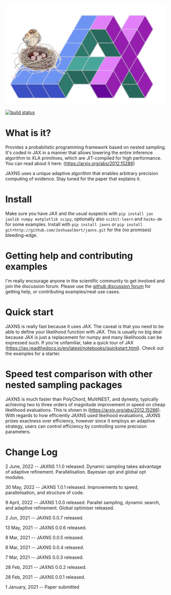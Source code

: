 ![JAXNS](https://github.com/Joshuaalbert/jaxns/raw/master/jaxns_logo.png)

[![build status](https://travis-ci.com/Joshuaalbert/jaxns.svg?branch=master)](https://travis-ci.com/github/Joshuaalbert/jaxns)

# What is it?
Provides a probabilistic programming framework based on nested sampling. It's coded in JAX in a manner that allows lowering the entire inference algorithm to XLA primitives, which are JIT-compiled for high performance. You can read about it here: (https://arxiv.org/abs/2012.15286)

JAXNS uses a unique adaptive algorithm that enables arbitrary precision computing of evidence. Stay tuned for the paper that explains it.

# Install
Make sure you have JAX and the usual suspects with `pip install jax jaxlib numpy matplotlib scipy`, optionally also `scikit-learn` and `haiku-dm` for some examples. 
Install with `pip install jaxns` or `pip install git+http://github.com/Joshuaalbert/jaxns.git` for the (no promises) bleeding-edge.

# Getting help and contributing examples

I'm really encourage anyone in the scientific community to get involved and join the discussion forum.
Please use the [github discussion forum](https://github.com/Joshuaalbert/jaxns/discussions) for getting help, or contributing examples/neat use cases.

# Quick start

JAXNS is really fast because it uses JAX. 
The caveat is that you need to be able to define your likelihood function with JAX. This is usually no big deal because JAX is just a replacement for numpy and many likelihoods can be expressed such. 
If you're unfamiliar, take a quick tour of JAX (https://jax.readthedocs.io/en/latest/notebooks/quickstart.html).
Check out the examples for a starter.

# Speed test comparison with other nested sampling packages

JAXNS is much faster than PolyChord, MultiNEST, and dynesty, typically achieving two to three orders of magnitude improvement in speed on cheap likelihood evaluations.
This is shown in (https://arxiv.org/abs/2012.15286). With regards to how efficiently JAXNS used likeihood evaluations, JAXNS prizes exactness over efficiency, however since it employs an adaptive strategy, users can control efficiency by controlling some precision parameters.

# Change Log

2 June, 2022 -- JAXNS 1.1.0 released. Dynamic sampling takes advantage of adaptive refinement. Parallelisation. Bayesian opt and global opt modules.

30 May, 2022 -- JAXNS 1.0.1 released. Improvements to speed, parallelisation, and structure of code.

9 April, 2022 -- JAXNS 1.0.0 released. Parallel sampling, dynamic search, and adaptive refinement. Global optimiser released.

2 Jun, 2021 -- JAXNS 0.0.7 released.

13 May, 2021 -- JAXNS 0.0.6 released.

8 Mar, 2021 -- JAXNS 0.0.5 released.

8 Mar, 2021 -- JAXNS 0.0.4 released.

7 Mar, 2021 -- JAXNS 0.0.3 released. 

28 Feb, 2021 -- JAXNS 0.0.2 released. 

28 Feb, 2021 -- JAXNS 0.0.1 released. 

1 January, 2021 -- Paper submitted
